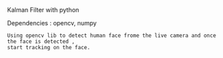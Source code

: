 Kalman Filter with python

Dependencies : opencv, numpy 

    Using opencv lib to detect human face frome the live camera and once the face is detected , 
    start tracking on the face. 

